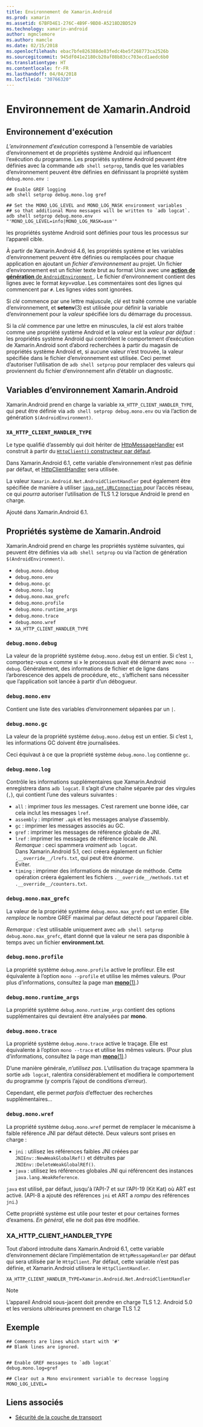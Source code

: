 ```yaml
---
title: Environnement de Xamarin.Android
ms.prod: xamarin
ms.assetid: 67BFD4E1-276C-4B9F-9BD8-A5218D2BD529
ms.technology: xamarin-android
author: mgmclemore
ms.author: mamcle
ms.date: 02/15/2018
ms.openlocfilehash: ebac7bfe826388de83fedc4be5f268773ca2526b
ms.sourcegitcommit: 945df041e2180cb20af08b83cc703ecd1aedc6b0
ms.translationtype: HT
ms.contentlocale: fr-FR
ms.lasthandoff: 04/04/2018
ms.locfileid: "30766320"
---
```

# <a name="xamarinandroid-environment"></a>Environnement de Xamarin.Android

## <a name="execution-environment"></a>Environnement d'exécution

*L’environnement d’exécution* correspond à l’ensemble de variables d’environnement et de propriétés système Android qui influencent l’exécution du programme. Les propriétés système Android peuvent être définies avec la commande `adb shell setprop`, tandis que les variables d’environnement peuvent être définies en définissant la propriété systèm `debug.mono.env`  :

```shell
## Enable GREF logging
adb shell setprop debug.mono.log gref

## Set the MONO_LOG_LEVEL and MONO_LOG_MASK environment variables
## so that additional Mono messages will be written to `adb logcat`.
adb shell setprop debug.mono.env "'MONO_LOG_LEVEL=info|MONO_LOG_MASK=asm'"
```

les propriétés système Android sont définies pour tous les processus sur l’appareil cible.

À partir de Xamarin.Android 4.6, les propriétés système et les variables d’environnement peuvent être définies ou remplacées pour chaque application en ajoutant un *fichier d’environnement* au projet. Un fichier d’environnement est un fichier texte brut au format Unix avec une [ **action de génération** de `AndroidEnvironment` ](~/android/deploy-test/building-apps/build-process.md).
Le fichier d’environnement contient des lignes avec le format *key=value*.
Les commentaires sont des lignes qui commencent par `#`. Les lignes vides sont ignorées.

Si *clé* commence par une lettre majuscule, *clé* est traité comme une variable d’environnement, et **setenv**(3) est utilisée pour définir la variable d’environnement pour la *valeur* spécifiée lors du démarrage du processus.

Si la *clé* commence par une lettre en minuscules, la *clé* est alors traitée comme une propriété système Android et la *valeur* est la *valeur par défaut* : les propriétés système Android qui contrôlent le comportement d’exécution de Xamarin.Android sont d’abord recherchées à partir du magasin de propriétés système Android et, si aucune valeur n’est trouvée, la valeur spécifiée dans le fichier d’environnement est utilisée. Ceci permet d’autoriser l’utilisation de `adb shell setprop` pour remplacer des valeurs qui proviennent du fichier d’environnement afin d’établir un diagnostic.

## <a name="xamarinandroid-environment-variables"></a>Variables d’environnement Xamarin.Android

Xamarin.Android prend en charge la variable `XA_HTTP_CLIENT_HANDLER_TYPE`, qui peut être définie via `adb shell setprop debug.mono.env` ou via l’action de génération `$(AndroidEnvironment)`.


### `XA_HTTP_CLIENT_HANDLER_TYPE`

Le type qualifié d’assembly qui doit hériter de [HttpMessageHandler](https://docs.microsoft.com/dotnet/api/system.net.http.httpmessagehandler?view=xamarinandroid-7.1) est construit à partir du [ `HttpClient()` constructeur par défaut](https://docs.microsoft.com/dotnet/api/system.net.http.httpclient.-ctor?view=xamarinandroid-7.1#System_Net_Http_HttpClient__ctor).

Dans Xamarin.Android 6.1, cette variable d’environnement n’est pas définie par défaut, et [HttpClientHandler](https://docs.microsoft.com/dotnet/api/system.net.http.httpclienthandler?view=xamarinandroid-7.1) sera utilisée.

La valeur `Xamarin.Android.Net.AndroidClientHandler` peut également être spécifiée de manière à utiliser [ `java.net.URLConnection` ](https://developer.xamarin.com/api/type/Java.Net.URLConnection/) pour l’accès réseau, ce qui *pourra* autoriser l’utilisation de TLS 1.2 lorsque Android le prend en charge.

Ajouté dans Xamarin.Android 6.1.

## <a name="xamarinandroid-system-properties"></a>Propriétés système de Xamarin.Android

Xamarin.Android prend en charge les propriétés système suivantes, qui peuvent être définies via `adb shell setprop` ou via l’action de génération `$(AndroidEnvironment)`.

* `debug.mono.debug`
* `debug.mono.env`
* `debug.mono.gc`
* `debug.mono.log`
* `debug.mono.max_grefc`
* `debug.mono.profile`
* `debug.mono.runtime_args`
* `debug.mono.trace`
* `debug.mono.wref`
* `XA_HTTP_CLIENT_HANDLER_TYPE`

### `debug.mono.debug`

La valeur de la propriété système `debug.mono.debug` est un entier. Si c’est `1`, comportez-vous « comme si » le processus avait été démarré avec `mono --debug`.
Généralement, des informations de fichier et de ligne dans l’arborescence des appels de procédure, etc., s’affichent sans nécessiter que l’application soit lancée à partir d’un débogueur.

### `debug.mono.env`

Contient une liste des variables d’environnement séparées par un `|`.

### `debug.mono.gc`

La valeur de la propriété système `debug.mono.debug` est un entier.
Si c’est `1`, les informations GC doivent être journalisées.

Ceci équivaut à ce que la propriété système `debug.mono.log` contienne `gc`.

### `debug.mono.log`

Contrôle les informations supplémentaires que Xamarin.Android enregistrera dans `adb logcat`.
Il s’agit d’une chaîne séparée par des virgules (`,`), qui contient l’une des valeurs suivantes :

* `all` : imprimer *tous les* messages. C’est rarement une bonne idée, car cela inclut les messages `lref`.
* `assembly` : imprimer `.apk` et les messages analyse d’assembly.
* `gc` : imprimer les messages associés au GC.
* `gref` : imprimer les messages de référence globale de JNI.
* `lref` : imprimer les messages de référence locale de JNI.  
    *Remarque* : ceci spammera *vraiment* `adb logcat`.  
    Dans Xamarin.Android 5.1, ceci créera également un fichier `.__override__/lrefs.txt`, qui peut être *énorme*.  
    Éviter.
* `timing` : imprimer des informations de minutage de méthode. Cette opération créera également les fichiers `.__override__/methods.txt` et `.__override__/counters.txt`.


### `debug.mono.max_grefc`

La valeur de la propriété système `debug.mono.max_grefc` est un entier.
Elle *remplace* le nombre GREF maximal par défaut détecté pour l’appareil cible.

*Remarque :* c’est utilisable uniquement avec `adb shell setprop
debug.mono.max_grefc`, étant donné que la valeur ne sera pas disponible à temps avec un fichier **environment.txt**.

### `debug.mono.profile`

La propriété système `debug.mono.profile` active le profileur.
Elle est équivalente à l’option `mono --profile` et utilise les mêmes valeurs. (Pour plus d’informations, consultez la page man [**mono**(1)](http://docs.go-mono.com/?link=man%3amono(1)).)

### `debug.mono.runtime_args`

La propriété système `debug.mono.runtime_args` contient des options supplémentaires qui devraient être analysées par **mono**.

### `debug.mono.trace`

La propriété système `debug.mono.trace` active le traçage.
Elle est équivalente à l’option `mono --trace` et utilise les mêmes valeurs. (Pour plus d’informations, consultez la page man [**mono**(1)](http://docs.go-mono.com/?link=man%3amono(1)).)

D’une manière générale, *n’utilisez pas*. L’utilisation du traçage spammera la sortie `adb logcat`, ralentira considérablement et modifiera le comportement du programme (y compris l’ajout de conditions d’erreur).

Cependant, elle permet *parfois* d’effectuer des recherches supplémentaires...

### `debug.mono.wref`

La propriété système `debug.mono.wref` permet de remplacer le mécanisme à faible référence JNI par défaut détecté. Deux valeurs sont prises en charge :

* `jni` : utilisez les références faibles JNI créées par `JNIEnv::NewWeakGlobalRef()` et détruites par `JNIEnv::DeleteWeakGlobalREf()`.
* `java` : utilisez les références globales JNI qui référencent des instances `java.lang.WeakReference`.

`java` est utilisé, par défaut, jusqu'à l’API-7 et sur l’API-19 (Kit Kat) où ART est activé. (API-8 a ajouté des références `jni` et ART a *rompu* des références `jni`.)

Cette propriété système est utile pour tester et pour certaines formes d’examens.
*En général*, elle ne doit pas être modifiée.

### <a name="xahttpclienthandlertype"></a>XA\_HTTP\_CLIENT\_HANDLER\_TYPE

Tout d’abord introduite dans Xamarin.Android 6.1, cette variable d’environnement déclare l’implémentation de `HttpMessageHandler` par défaut qui sera utilisée par le `HttpClient`. Par défaut, cette variable n’est pas définie, et Xamarin.Android utilisera le `HttpClientHandler`.

```shell
XA_HTTP_CLIENT_HANDLER_TYPE=Xamarin.Android.Net.AndroidClientHandler
```

> [!NOTE]
> L’appareil Android sous-jacent doit prendre en charge TLS 1.2.
Android 5.0 et les versions ultérieures prennent en charge TLS 1.2


## <a name="example"></a>Exemple

```shell
## Comments are lines which start with '#'
## Blank lines are ignored.


## Enable GREF messages to `adb logcat`
debug.mono.log=gref

## Clear out a Mono environment variable to decrease logging
MONO_LOG_LEVEL=
```



## <a name="related-links"></a>Liens associés

- [Sécurité de la couche de transport](~/cross-platform/app-fundamentals/transport-layer-security.md)
